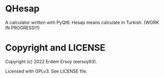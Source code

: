# QHesap
A calculator written with PyQt6. Hesap means calculate in Turkish. (WORK IN PROGRESS!!!)

# Copyright and LICENSE
Copyright (c) 2022 Erdem Ersoy (eersoy93).

Licensed with GPLv3. See LICENSE file.

